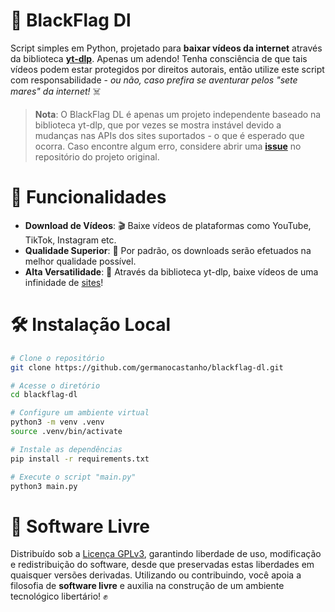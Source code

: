 # 🏴 BlackFlag Dl

Script simples em Python, projetado para **baixar vídeos da internet** através da biblioteca [**yt-dlp**](https://github.com/yt-dlp/yt-dlp). Apenas um adendo! Tenha consciência de que tais vídeos podem estar protegidos por direitos autorais, então utilize este script com responsabilidade - _ou não, caso prefira se aventurar pelos "sete mares" da internet!_ ☠️

> **Nota**: O BlackFlag DL é apenas um projeto independente baseado na biblioteca yt-dlp, que por vezes se mostra instável devido a mudanças nas APIs dos sites suportados - o que é esperado que ocorra. Caso encontre algum erro, considere abrir uma [**issue**](https://github.com/yt-dlp/yt-dlp/issues) no repositório do projeto original.

# 🚀 Funcionalidades

- **Download de Vídeos**: 🎬 Baixe vídeos de plataformas como YouTube, TikTok, Instagram etc.
- **Qualidade Superior**: 🎥 Por padrão, os downloads serão efetuados na melhor qualidade possível.
- **Alta Versatilidade**: 🧰 Através da biblioteca yt-dlp, baixe vídeos de uma infinidade de [sites](https://github.com/yt-dlp/yt-dlp/blob/master/supportedsites.md)!

# 🛠️ Instalação Local

```bash
# Clone o repositório
git clone https://github.com/germanocastanho/blackflag-dl.git

# Acesse o diretório
cd blackflag-dl

# Configure um ambiente virtual
python3 -m venv .venv
source .venv/bin/activate

# Instale as dependências
pip install -r requirements.txt

# Execute o script "main.py"
python3 main.py
```

# 📜 Software Livre

Distribuído sob a [Licença GPLv3](LICENSE), garantindo liberdade de uso, modificação e redistribuição do software, desde que preservadas estas liberdades em quaisquer versões derivadas. Utilizando ou contribuindo, você apoia a filosofia de **software livre** e auxilia na construção de um ambiente tecnológico libertário! ✊
